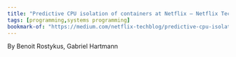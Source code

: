 ```yaml
---
title: "Predictive CPU isolation of containers at Netflix – Netflix TechBlog – Medi"
tags: [programming,systems programming]
bookmark-of: "https://medium.com/netflix-techblog/predictive-cpu-isolation-of-containers-at-netflix-91f014d856c7"
---
```

By Benoit Rostykus, Gabriel Hartmann